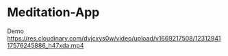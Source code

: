 # Meditation-App
Demo
https://res.cloudinary.com/dvjcxys0w/video/upload/v1669217508/1231294117576245886_h47xda.mp4
